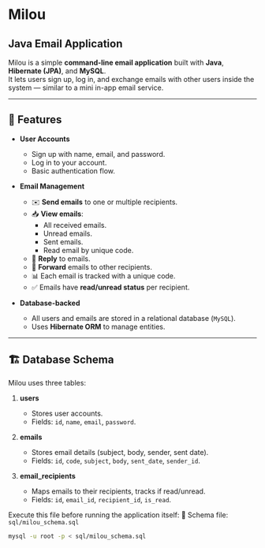 # Milou

## Java Email Application

Milou is a simple **command-line email application** built with **Java**, **Hibernate (JPA)**, and **MySQL**.  
It lets users sign up, log in, and exchange emails with other users inside the system — similar to a mini in-app email service.

---

## 🚀 Features

- **User Accounts**

  - Sign up with name, email, and password.
  - Log in to your account.
  - Basic authentication flow.

- **Email Management**

  - ✉️ **Send emails** to one or multiple recipients.
  - 📥 **View emails**:
    - All received emails.
    - Unread emails.
    - Sent emails.
    - Read email by unique code.
  - 📌 **Reply** to emails.
  - 🔁 **Forward** emails to other recipients.
  - 📊 Each email is tracked with a unique code.
  - ✅ Emails have **read/unread status** per recipient.

- **Database-backed**
  - All users and emails are stored in a relational database (`MySQL`).
  - Uses **Hibernate ORM** to manage entities.

---

## 🏗️ Database Schema

Milou uses three tables:

1. **users**

   - Stores user accounts.
   - Fields: `id`, `name`, `email`, `password`.

2. **emails**

   - Stores email details (subject, body, sender, sent date).
   - Fields: `id`, `code`, `subject`, `body`, `sent_date`, `sender_id`.

3. **email_recipients**
   - Maps emails to their recipients, tracks if read/unread.
   - Fields: `id`, `email_id`, `recipient_id`, `is_read`.

Execute this file before running the application itself:
📂 Schema file: `sql/milou_schema.sql`

```bash
mysql -u root -p < sql/milou_schema.sql
```
